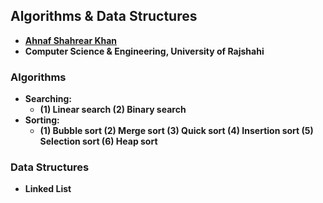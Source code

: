 ## Algorithms & Data Structures
- **[Ahnaf Shahrear Khan](https://github.com/ahnafshahrear)**
- **Computer Science & Engineering, University of Rajshahi**

### Algorithms
- **Searching:** 
	- **(1) Linear search (2) Binary search**
- **Sorting:** 
	- **(1) Bubble sort (2) Merge sort (3) Quick sort (4) Insertion sort (5) Selection sort (6) Heap sort**

### Data Structures
- **Linked List** 
